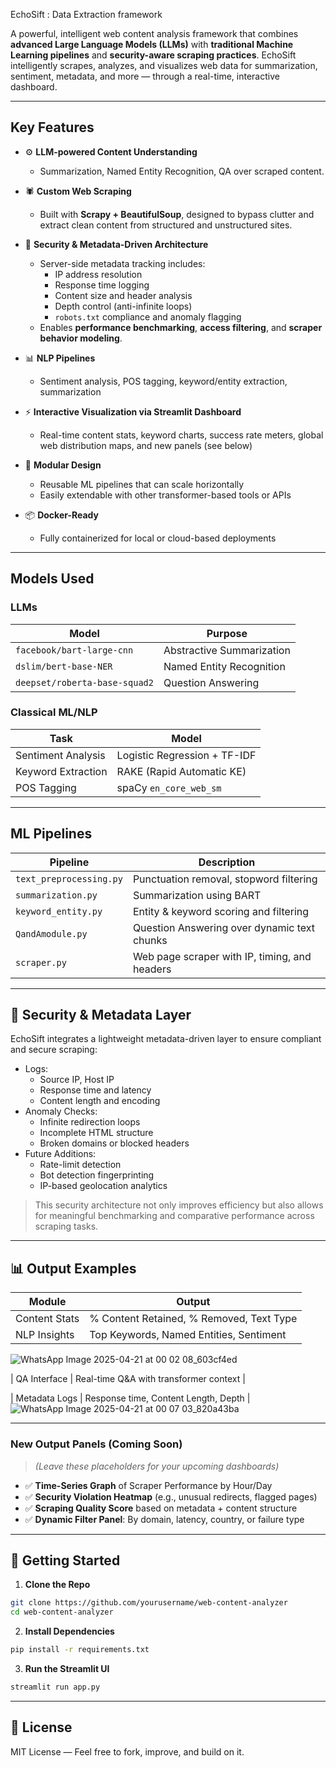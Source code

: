 EchoSift : Data Extraction framework

A powerful, intelligent web content analysis framework that combines **advanced Large Language Models (LLMs)** with **traditional Machine Learning pipelines** and **security-aware scraping practices**. EchoSift intelligently scrapes, analyzes, and visualizes web data for summarization, sentiment, metadata, and more — through a real-time, interactive dashboard.

---

##  Key Features

- ⚙️ **LLM-powered Content Understanding**  
  - Summarization, Named Entity Recognition, QA over scraped content.
  
- 🕷️ **Custom Web Scraping**  
  - Built with **Scrapy + BeautifulSoup**, designed to bypass clutter and extract clean content from structured and unstructured sites.

- 🔐 **Security & Metadata-Driven Architecture**  
  - Server-side metadata tracking includes:
    - IP address resolution
    - Response time logging
    - Content size and header analysis
    - Depth control (anti-infinite loops)
    - `robots.txt` compliance and anomaly flagging  
  - Enables **performance benchmarking**, **access filtering**, and **scraper behavior modeling**.

- 📊 **NLP Pipelines**  
  - Sentiment analysis, POS tagging, keyword/entity extraction, summarization

- ⚡ **Interactive Visualization via Streamlit Dashboard**  
  - Real-time content stats, keyword charts, success rate meters, global web distribution maps, and new panels (see below)

- 🧱 **Modular Design**  
  - Reusable ML pipelines that can scale horizontally
  - Easily extendable with other transformer-based tools or APIs

- 📦 **Docker-Ready**  
  - Fully containerized for local or cloud-based deployments

---

##  Models Used

###  LLMs

| Model | Purpose |
|-------|---------|
| `facebook/bart-large-cnn` | Abstractive Summarization |
| `dslim/bert-base-NER`     | Named Entity Recognition  |
| `deepset/roberta-base-squad2` | Question Answering |

###  Classical ML/NLP

| Task               | Model                            |
|--------------------|----------------------------------|
| Sentiment Analysis | Logistic Regression + TF-IDF     |
| Keyword Extraction | RAKE (Rapid Automatic KE)        |
| POS Tagging        | spaCy `en_core_web_sm`           |

---

##  ML Pipelines

| Pipeline           | Description                                      |
|-------------------|--------------------------------------------------|
| `text_preprocessing.py` | Punctuation removal, stopword filtering       |
| `summarization.py`      | Summarization using BART                     |
| `keyword_entity.py`     | Entity & keyword scoring and filtering       |
| `QandAmodule.py`        | Question Answering over dynamic text chunks |
| `scraper.py`            | Web page scraper with IP, timing, and headers |

---

## 🚨 Security & Metadata Layer

EchoSift integrates a lightweight metadata-driven layer to ensure compliant and secure scraping:

- Logs:
  - Source IP, Host IP
  - Response time and latency
  - Content length and encoding
- Anomaly Checks:
  - Infinite redirection loops
  - Incomplete HTML structure
  - Broken domains or blocked headers
- Future Additions:
  - Rate-limit detection
  - Bot detection fingerprinting
  - IP-based geolocation analytics

> This security architecture not only improves efficiency but also allows for meaningful benchmarking and comparative performance across scraping tasks.

---

## 📊 Output Examples

| Module        | Output                                  |
|---------------|------------------------------------------|
| Content Stats | % Content Retained, % Removed, Text Type |
| NLP Insights  | Top Keywords, Named Entities, Sentiment |
![WhatsApp Image 2025-04-21 at 00 02 08_603cf4ed](https://github.com/user-attachments/assets/93020e07-ae5c-43a3-a95a-e1a0f50adf56)

| QA Interface  | Real-time Q&A with transformer context   |


| Metadata Logs | Response time, Content Length, Depth     |
![WhatsApp Image 2025-04-21 at 00 07 03_820a43ba](https://github.com/user-attachments/assets/5413a7c7-c580-451f-b098-17fa951e2916)


---

###  New Output Panels (Coming Soon)

> *(Leave these placeholders for your upcoming dashboards)*

- ✅ **Time-Series Graph** of Scraper Performance by Hour/Day
- ✅ **Security Violation Heatmap** (e.g., unusual redirects, flagged pages)
- ✅ **Scraping Quality Score** based on metadata + content structure
- ✅ **Dynamic Filter Panel**: By domain, latency, country, or failure type

---

## 🚀 Getting Started

1. **Clone the Repo**
```bash
git clone https://github.com/yourusername/web-content-analyzer
cd web-content-analyzer
```

2. **Install Dependencies**
```bash
pip install -r requirements.txt
```

3. **Run the Streamlit UI**
```bash
streamlit run app.py
```

---

## 📜 License

MIT License — Feel free to fork, improve, and build on it.
